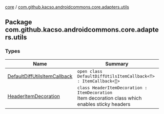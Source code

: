 [core](../index.md) / [com.github.kacso.androidcommons.core.adapters.utils](./index.md)

## Package com.github.kacso.androidcommons.core.adapters.utils

### Types

| Name | Summary |
|---|---|
| [DefaultDiffUtilsItemCallback](-default-diff-utils-item-callback/index.md) | `open class DefaultDiffUtilsItemCallback<T> : ItemCallback<`[`T`](-default-diff-utils-item-callback/index.md#T)`>` |
| [HeaderItemDecoration](-header-item-decoration/index.md) | `class HeaderItemDecoration : ItemDecoration`<br>Item decoration class which enables sticky headers |
